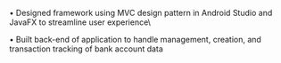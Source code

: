 • Designed framework using MVC design pattern in Android Studio and JavaFX to streamline user experience\\

• Built back-end of application to handle management, creation, and transaction tracking of bank account data
